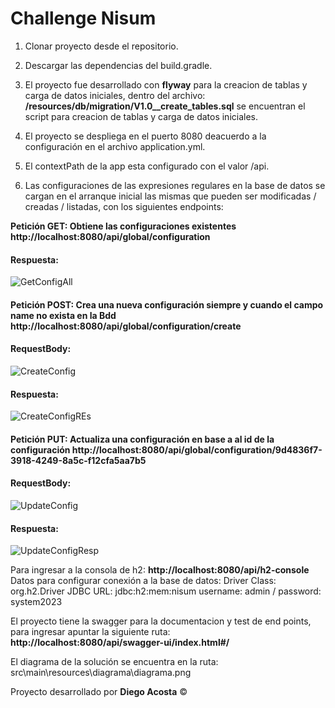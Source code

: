 # **Challenge Nisum**

1. Clonar proyecto desde el repositorio.

2. Descargar las dependencias del build.gradle.

3. El proyecto fue desarrollado con **flyway** para la creacion de tablas y carga de datos iniciales, dentro del archivo: **/resources/db/migration/V1.0__create_tables.sql** se encuentran el script para creacion de tablas y carga de datos iniciales.

4. El proyecto se despliega en el puerto 8080 deacuerdo a la configuración en el archivo application.yml.

5. El contextPath de la app esta configurado con el valor /api.

6. Las configuraciones de las expresiones regulares en la base de datos se cargan en el arranque inicial las mismas que pueden ser modificadas / creadas / listadas, con los siguientes endpoints: 

**Petición GET:  Obtiene las configuraciones existentes
http://localhost:8080/api/global/configuration**
  
#### Respuesta:
![GetConfigAll](https://user-images.githubusercontent.com/62367756/218292722-f602c620-b130-449e-b4d8-4d8c5eaf219f.png)


#### 
**Petición POST:  Crea una nueva configuración siempre y cuando el campo name no exista en la Bdd
http://localhost:8080/api/global/configuration/create**

#### RequestBody:

![CreateConfig](https://user-images.githubusercontent.com/62367756/218292773-d9005ded-7182-457c-8960-89b90adb3361.png)

#### Respuesta:

![CreateConfigREs](https://user-images.githubusercontent.com/62367756/218292782-5c6aa79a-aa48-438e-876f-0b47f9ecd826.png)

#### 
**Petición PUT:  Actualiza una  configuración en base a al id de la configuración 
http://localhost:8080/api/global/configuration/9d4836f7-3918-4249-8a5c-f12cfa5aa7b5**

#### RequestBody:

![UpdateConfig](https://user-images.githubusercontent.com/62367756/218292823-0fcf6a0f-f8df-48e8-bd39-9e391cd6ccce.png)

#### Respuesta:

![UpdateConfigResp](https://user-images.githubusercontent.com/62367756/218292827-4771e9c1-9135-41dd-a743-6fc6b886bdfd.png)


Para ingresar a la consola de h2: **http://localhost:8080/api/h2-console** Datos para configurar conexión a la base de datos: Driver Class: org.h2.Driver JDBC URL: jdbc:h2:mem:nisum username: admin  /  password: system2023

El proyecto tiene la swagger para la documentacion y test de end points, para ingresar apuntar la siguiente ruta: **http://localhost:8080/api/swagger-ui/index.html#/**

El diagrama de la solución se encuentra en la ruta: src\main\resources\diagrama\diagrama.png

Proyecto desarrollado por **Diego Acosta** &copy;
